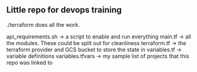 ## Little repo for devops training

./terraform does all the work.

api_requirements.sh -> a script to enable and run everything
main.tf -> all the modules. These could be split out for cleanliness 
terraform.tf -> the terraform provider and GCS bucket to store the state in
variables.tf -> variable definitions
variables.tfvars -> my sample list of projects that this repo was linked to
